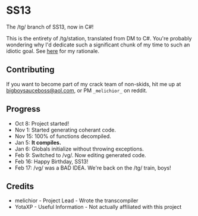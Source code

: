 # SS13
The /tg/ branch of SS13, now in C#!

This is the entirety of /tg/station, translated from DM to C#. You're probably wondering why I'd dedicate such a significant chunk of my time to such an idiotic goal. See [here](http://somnium13.github.io/) for my rationale.

## Contributing
If you want to become part of my crack team of non-skids, hit me up at bigboysauceboss@aol.com, or PM ```_melichior_``` on reddit.

## Progress

- Oct 8: Project started!
- Nov 1: Started generating coherant code.
- Nov 15: 100% of functions decompiled.
- Jan 5: **It compiles.**
- Jan 6: Globals initialize without throwing exceptions.
- Feb 9: Switched to /vg/. Now editing generated code.
- Feb 16: Happy Birthday, SS13!
- Feb 17: /vg/ was a BAD IDEA. We're back on the /tg/ train, boys!

## Credits
- melichior - Project Lead - Wrote the transcompiler
- YotaXP - Useful Information - Not actually affiliated with this project
